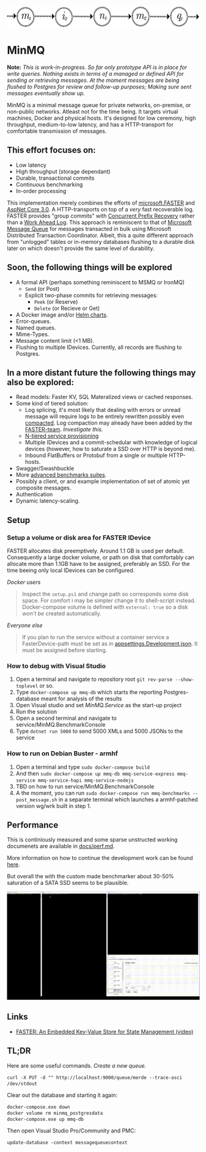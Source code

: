 <img src="./logo-large.png" width="549" height="56" />

# MinMQ

**Note:** _This is work-in-progress. So far only prototype API is in place for write queries. Nothing exists in terms of
a managed or defined API for sending or retrieving messages. At the moment messages are being flushed to Postgres 
for review and follow-up purposes; Making sure sent messages eventually show up._  

MinMQ is a minimal message queue for private networks, on-premise, or non-public networks. Atleast not for the time
being. It targets virtual machines, Docker and physical hosts. It's designed for low ceremony, high throughput,
medium-to-low latency, and has a HTTP-transport for comfortable transmission of messages.

## This effort focuses on:
- Low latency
- High throughput (storage dependant)
- Durable, transactional commits
- Continuous benchmarking
- In-order processing

This implementation merely combines the efforts of [microsoft.FASTER](https://github.com/microsoft/FASTER) and 
[AspNet Core 3.0](https://docs.microsoft.com/en-us/aspnet/core/?view=aspnetcore-3.0). A HTTP-transports on top of a *very*
fast recoverable log. FASTER provides "group commits" with [Concurrent Prefix Recovery](https://www.microsoft.com/en-us/research/uploads/prod/2019/01/cpr-sigmod19.pdf) rather than a [Work Ahead Log](https://wiki.postgresql.org/wiki/Improve_the_performance_of_ALTER_TABLE_SET_LOGGED_UNLOGGED_statement). This approach is reminiscent to that of [Microsoft Message Queue](https://support.microsoft.com/ms-my/help/256096/how-to-install-msmq-2-0-to-enable-queued-components) for
messages transacted in bulk using Microsoft Distributed Transaction Coordinator. Albeit, this a quite different approach
from "unlogged" tables or in-memory databases flushing to a durable disk later on which doesn't provide the same level
of durability.

## Soon, the following things will be explored
- A formal API (perhaps something reminiscent to MSMQ or IronMQ)
  - `Send` (or Post)
  - Explicit two-phase commits for retrieving messages:
    - `Peek` (or Reserve)
    - `Delete` (or Recieve or Get)  
- A Docker image and/or [Helm charts](https://helm.sh/).
- Error-queues.
- Named queues.
- Mime-Types.
- Message content limit (<1 MB).
- Flushing to multiple IDevices. Currently, all records are flushing to Postgres. 

## In a more distant future the following things may also be explored:
- Read models: Faster KV, SQL Materalized views or cached responses.
- Some kind of tiered solution:
  - Log splicing, it's most likely that dealing with errors or unread message will require logs to be entirely rewritten
  possibly even [compacted](http://cloudurable.com/blog/kafka-architecture-log-compaction/index.html). Log compaction
  may already have been added by the [FASTER-team](https://microsoft.github.io/FASTER/roadmap). _Investigate this._
  - [N-tiered service provisioning](docs/ntiered.md)
  - Multiple IDevices and a commit-schedular with knowledge of logical devices (however, how to saturate a SSD over HTTP
  is beyond me).
  - Inbound FlatBuffers or Protobuf from a single or multiple HTTP-hosts.
- Swagger/Swashbuckle
- More [advanced benchmarks suites](https://github.com/aspnet/Benchmarks).
- Possibly a client, or and example implementation of set of atomic yet composite messages.
- Authentication
- Dynamic latency-scaling.

## Setup
### Setup a volume or disk area for FASTER IDevice
FASTER allocates disk preemptively. Around 1.1 GB is used per default. Consequently a large docker volume, or path on
disk that comfortably can allocate more than 1.1GB have to be assigned, preferably an SSD. For the time beeing only
local IDevices can be configured. 

*Docker users*
> Inspect the `setup.ps1` and change path so corresponds some disk space. For comfort i may be simpler change it to
> shell-script instead. Docker-compose volume is defined with `external: true` so a disk _won't be_ created automatically.

*Everyone else*
> If you plan to run the service without a container service a FasterDevice-path must be set as in
> [appsettings.Development.json](./service/MinMQ.Service/appsettings.Development.json). It
> must be assigned before starting.

### How to debug with Visual Studio

1. Open a terminal and navigate to repository root `git rev-parse --show-toplevel` or so.
2. Type `docker-compose up mmq-db` which starts the reporting Postgres-database meant for analysis of the results
3. Open Visual studio and set _MinMQ.Service_ as the start-up project
4. Run the solution
5. Open a second terminal and navigate to service/MinMQ.BenchmarkConsole
6. Type `dotnet run 5000` to send 5000 XMLs and 5000 JSONs to the service

### How to run on Debian Buster - armhf

1. Open a terminal and type `sudo docker-compose build`
2. And then `sudo docker-compose up mmq-db mmq-service-express mmq-service mmq-service-hapi mmq-service-nodejs`
3. TBD on how to run service/MinMQ.BenchmarkConsole
4. A the moment, you can run `sudo docker-compose run mmq-benchmarks -- post_message.sh` in a separate terminal which
    launches a armhf-patched version wg/wrk built in step 1.

## Performance
This is continiously measured and some sparse unstructed working documenets are available in [docs/perf.md](docs/perf.md).

More information on how to continue the development work can be found [here](docs/development_work.md). 

But overall the with the custom made benchmarker about 30-50% saturation of a SATA SSD seems to be plausible. 

<img src="./desktop.gif" />

## Links

- [FASTER: An Embedded Key-Value Store for State Management (video)](https://www.microsoft.com/en-us/research/video/faster-an-embedded-key-value-store-for-state-management/)

## TL;DR
Here are some useful commands. _Create a new queue._

    curl -X PUT -d "" http://localhost:9000/queue/merde --trace-asci /dev/stdout

Clear out the database and starting it again:

    docker-compose.exe down
    docker volume rm minmq_postgresdata
    docker-compose.exe up mmq-db

Then open Visual Studio Pro/Community and PMC: 

    update-database -context messagequeuecontext

